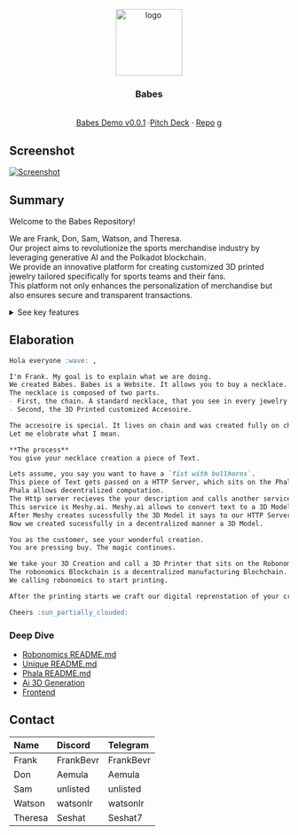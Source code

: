<div align="center">
<img src="https://i.ibb.co/ggWXq4g/image-2024-05-30-235907682.png" alt="logo" width="120" height="120" />
</div>

<h3 align="center">Babes</h3>
  <p align="center">
  <br />
    <a href="http://babes.surge.sh">Babes Demo v0.0.1</a>
    ·<a href="[https://github.com/frankgito/jewelry](https://www.canva.com/design/DAGGqxunVKo/zDm6AHA1qEIRjXFWL5J9gA/edit?utm_content=DAGGqxunVKo&utm_campaign=designshare&utm_medium=link2&utm_source=sharebutton)">Pitch Deck</a>
    ·
    <a href="https://github.com/frankgito/jewelry">Repo</a>
  g</p>
</div>

## Screenshot

[![Screenshot](https://i.ibb.co/ygvCpVS/image-2024-05-31-113215145.png)](https://i.ibb.co/nQdyBRC/image-2024-05-31-113215145.png)

## Summary

Welcome to the Babes Repository!

We are Frank, Don, Sam, Watson, and Theresa.   
Our project aims to revolutionize the sports merchandise industry by leveraging generative AI and the Polkadot blockchain.  
We provide an innovative platform for creating customized 3D printed jewelry tailored specifically for sports teams and their fans.  
This platform not only enhances the personalization of merchandise but also ensures secure and transparent transactions.

<details>
  <summary>See key features</summary>

- **Generative AI**: Utilizes meshy.ai to design unique and personalized jewelry based on user prompts.  
- **AI Agents**: Phala AI agent enhances user interaction and customization capabilities.  
- **E-commerce Platform**: Built using Talisman for efficient management of digital assets and transactions.  
- **Automation**: Streamlined operations for efficient process management.  
- **NFTs**: Integration with Unique Network for creating and authenticating NFTs, adding a layer of exclusivity and security.  
- **Blockchain**: Powered by Polkadot, ensuring interoperability, scalability, and robust security.  
- **Direct-to-Consumer**: Allows users to directly customize and purchase their unique jewelry.  
- **Customizable for Businesses**: Provides options for businesses and sports teams to create branded, personalized merchandise.  
- **Web3 Integration**: Utilizes Web3 technologies for decentralized and secure transactions.  
- **3D Rendering**: Employs TLGB for high-quality 3D rendering of jewelry designs.  
- **NextJS & Tailwind**: Modern web technologies for a responsive and user-friendly platform.  
- **Decentralized 3D Printing**: Future plans to scale with Robonomics for decentralized 3D printing capabilities.  

**How This Project Enhances The Polkadot Ecosystem**
The project benefits the Polkadot ecosystem by showcasing its strengths in interoperability, security, and scalability. It integrates various Polkadot-based technologies (like meshy.ai, Phala, Talisman, and Unique Network) to create a seamless and innovative platform. This not only highlights Polkadot's capabilities in handling complex, decentralized applications but also promotes its ecosystem by driving adoption and fostering collaboration among different blockchain projects. Additionally, leveraging Polkadot’s community and resources accelerates development and enhances the overall appeal of the platform.

**Revenue Model**

	1.	Direct Sales
	•	Sell customized 3D printed jewelry directly to consumers through the e-commerce platform.
	•	Generate revenue from each unique piece sold.
	2.	Partnership Licensing
	•	Partner with sports teams and organizations to create exclusive, branded merchandise.
	•	Earn revenue through licensing fees and royalties from branded product sales.
	3.	Subscription Services
	•	Offer subscription plans for regular customers, providing them with exclusive designs, early access to new collections, and special discounts.
	•	Generate recurring revenue from subscription fees.
	4.	NFT Marketplace
	•	Sell NFTs linked to jewelry designs, creating an additional revenue stream from the sale and resale of digital assets.
	•	Implement transaction fees on the NFT marketplace for continuous income.
	5.	Custom Design Services
	•	Provide premium custom design services for businesses and high-profile clients looking for unique, exclusive merchandise.
	•	Charge service fees for bespoke design and production services.

This multi-faceted revenue model ensures diverse income streams, maximizing profitability while leveraging the unique features of the Polkadot ecosystem and generative AI technology.
</details>

## Elaboration

```md
Hola everyone :wave: ,

I'm Frank. My goal is to explain what we are doing.  
We created Babes. Babes is a Website. It allows you to buy a necklace.
The necklace is composed of two parts. 
- First, the chain. A standard necklace, that you see in every jewelry shop.
- Second, the 3D Printed customized Accesoire. 

The accesoire is special. It lives on chain and was created fully on chain. 
Let me elobrate what I mean.

**The process**  
You give your necklace creation a piece of Text.  

Lets assume, you say you want to have a `fist with bullhorns`.  
This piece of Text gets passed on a HTTP Server, which sits on the Phala Blockchain.  
Phala allows decentralized computation.   
The Http server recieves the your description and calls another service.  
This service is Meshy.ai. Meshy.ai allows to convert text to a 3D Model.  
After Meshy creates sucessfully the 3D Model it says to our HTTP Server "I am finished".  
Now we created sucessfully in a decentralized manner a 3D Model.  

You as the customer, see your wonderful creation.   
You are pressing buy. The magic continues.  

We take your 3D Creation and call a 3D Printer that sits on the Robonomics Blockchain.  
The robonomics Blockchain is a decentralized manufacturing Blochchain.  
We calling robonomics to start printing.   

After the printing starts we craft our digital reprenstation of your creation.

Cheers :sun_partially_clouded:
```

### Deep Dive

- [Robonomics README.md](https://github.com/FrankGito/jewelry/tree/main/robonomics/README.md)
- [Unique README.md](https://github.com/FrankGito/jewelry/tree/main/unique#readme)
- [Phala README.md](https://github.com/FrankGito/jewelry/tree/main/phala#readme)
- [Ai 3D Generation](https://github.com/FrankGito/jewelry/tree/main/aiprompt#readme)
- [Frontend](https://github.com/FrankGito/jewelry/tree/main/frontend#readme)

## Contact

| Name    | Discord   | Telegram  |
| :------ | :-------- | :-------- |
| Frank   | FrankBevr | FrankBevr |
| Don     | Aemula    | Aemula    |
| Sam     | unlisted  | unlisted  |
| Watson  | watsonlr  | watsonlr  |
| Theresa | Seshat    | Seshat7   |

